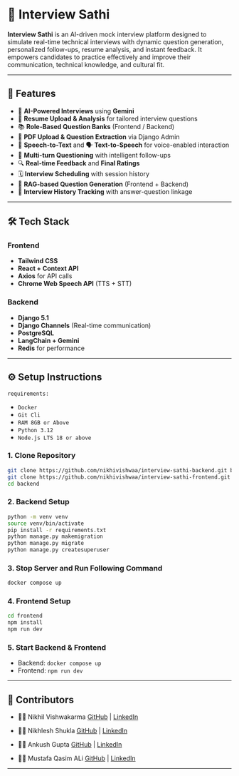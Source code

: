 # 🎤 Interview Sathi

**Interview Sathi** is an AI-driven mock interview platform designed to simulate real-time technical interviews with dynamic question generation, personalized follow-ups, resume analysis, and instant feedback. It empowers candidates to practice effectively and improve their communication, technical knowledge, and cultural fit.

---

## 🚀 Features

* 🧠 **AI-Powered Interviews** using **Gemini**
* 📄 **Resume Upload & Analysis** for tailored interview questions
* 📚 **Role-Based Question Banks** (Frontend / Backend)
* 🧾 **PDF Upload & Question Extraction** via Django Admin
* 📢 **Speech-to-Text** and 🗣️ **Text-to-Speech** for voice-enabled interaction
* 🧵 **Multi-turn Questioning** with intelligent follow-ups
* 🔍 **Real-time Feedback** and **Final Ratings**
* 🗓️ **Interview Scheduling** with session history
* 🧠 **RAG-based Question Generation** (Frontend + Backend)
* 💾 **Interview History Tracking** with answer-question linkage

---

## 🛠️ Tech Stack

### Frontend

* **Tailwind CSS**
* **React + Context API**
* **Axios** for API calls
* **Chrome Web Speech API** (TTS + STT)

### Backend

* **Django 5.1**
* **Django Channels** (Real-time communication)
* **PostgreSQL**
* **LangChain + Gemini**
* **Redis** for performance

---

## ⚙️ Setup Instructions

`requirements:`
- `Docker`
- `Git Cli`
- `RAM 8GB or Above`
- `Python 3.12`
- `Node.js LTS 18 or above`
  
### 1. Clone Repository

```bash
git clone https://github.com/nikhivishwaa/interview-sathi-backend.git backend
git clone https://github.com/nikhivishwaa/interview-sathi-frontend.git frontend
cd backend
```

### 2. Backend Setup

```bash
python -m venv venv
source venv/bin/activate
pip install -r requirements.txt
python manage.py makemigration
python manage.py migrate
python manage.py createsuperuser
```

### 3. Stop Server and Run Following Command
```bash
docker compose up
```

### 4. Frontend Setup

```bash
cd frontend
npm install
npm run dev
```

### 5. Start Backend & Frontend

* Backend: `docker compose up`
* Frontend: `npm run dev`

---

## 🙌 Contributors

* 👨‍💻 Nikhil Vishwakarma
  [GitHub](https://github.com/nikhivishwaa) | [LinkedIn](https://linkedin.com/in/nikhivishwa)

* 👨‍💻 Nikhlesh Shukla
  [GitHub](https://github.com/Nikhleshshukla123) | [LinkedIn](https://linkedin.com/in/nikhlesh-shukla-59713325a)

* 👨‍💻 Ankush Gupta
  [GitHub](https://github.com/ankushgupta05) | [LinkedIn](https://linkedin.com/in/ankush-gupta-b734b025b)

* 👨‍💻 Mustafa Qasim ALi
  [GitHub](https://github.com/hussainali99a) | [LinkedIn](https://linkedin.com/in/mustafa-qasim-ali)

---
